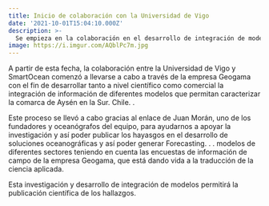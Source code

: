 ```yaml
---
title: Inicio de colaboración con la Universidad de Vigo
date: '2021-10-01T15:04:10.000Z'
description: >-
  Se empieza en la colaboración en el desarrollo de integración de modelo oceanografico e hidrodinamico de la región de Aysén, Chile en miras de potenciar el desarrollo de tecnologia para la determinación del comportamiento de variables oceanograficas del sector.
image: https://i.imgur.com/AQblPc7m.jpg
---
```


A partir de esta fecha, la colaboración entre la Universidad de Vigo y SmartOcean comenzó a llevarse a cabo a través de la empresa Geogama con el fin de desarrollar tanto a nivel científico como comercial la integración de información de diferentes modelos que permitan caracterizar la comarca de Aysén en la Sur. Chile. .

Este proceso se llevó a cabo gracias al enlace de Juan Morán, uno de los fundadores y oceanógrafos del equipo, para ayudarnos a apoyar la investigación y así poder publicar los hayasgos en el desarrollo de soluciones oceanográficas y así poder generar Forecasting. . . modelos de diferentes sectores teniendo en cuenta las encuestas de información de campo de la empresa Geogama, que está dando vida a la traducción de la ciencia aplicada.

Esta investigación y desarrollo de integración de modelos permitirá la publicación científica de los hallazgos. 
